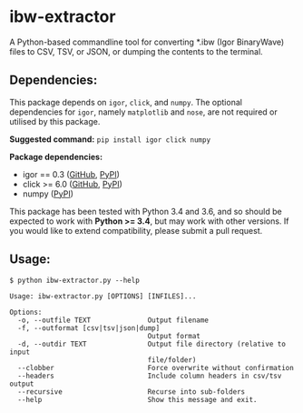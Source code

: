 # ibw-extractor

A Python-based commandline tool for converting \*.ibw (Igor BinaryWave) files to CSV, TSV, or JSON, or dumping the contents to the terminal.

## Dependencies:
This package depends on `igor`, `click`, and `numpy`. The optional dependencies for `igor`, namely `matplotlib` and `nose`, are not required or utilised by this package.

**Suggested command:** `pip install igor click numpy`

**Package dependencies:**
* igor == 0.3 ([GitHub](https://github.com/wking/igor), [PyPI](https://pypi.python.org/pypi/igor))
* click >= 6.0 ([GitHub](https://github.com/pallets/click), [PyPI](https://pypi.python.org/pypi/click))
* numpy ([PyPI](https://pypi.python.org/pypi/numpy))

This package has been tested with Python 3.4 and 3.6, and so should be expected to work with **Python >= 3.4**, but may work with other versions. If you would like to extend compatibility, please submit a pull request.

## Usage:
```
$ python ibw-extractor.py --help

Usage: ibw-extractor.py [OPTIONS] [INFILES]...

Options:
  -o, --outfile TEXT              Output filename
  -f, --outformat [csv|tsv|json|dump]
                                  Output format
  -d, --outdir TEXT               Output file directory (relative to input
                                  file/folder)
  --clobber                       Force overwrite without confirmation
  --headers                       Include column headers in csv/tsv output
  --recursive                     Recurse into sub-folders
  --help                          Show this message and exit.
```
